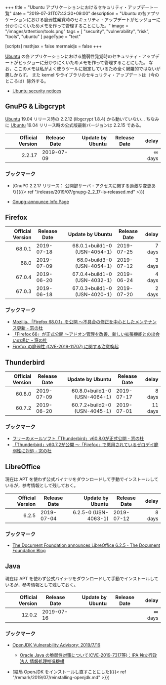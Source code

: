 +++
title = "Ubuntu アプリケーションにおけるセキュリティ・アップデート一覧"
date =  "2019-07-31T07:43:30+09:00"
description = "Ubuntu の各アプリケーションにおける脆弱性発覚時のセキュリティ・アップデートがヒッジョーに分かりにくいためメモを作って管理することにした。"
image = "/images/attention/tools.png"
tags = [ "security", "vulnerability", "risk", "tools", "ubuntu" ]
pageType = "text"

[scripts]
  mathjax = false
  mermaidjs = false
+++

[Ubuntu] の各アプリケーションにおける脆弱性発覚時のセキュリティ・アップデートがヒッジョーに分かりにくいためメモを作って管理することにした。
なお，ここのメモは私がよく使うツールに限定しているため全く網羅的ではないが悪しからず。
また kernel やライブラリのセキュリティ・アップデートは（今のところは）除外する。

- [Ubuntu security notices](https://usn.ubuntu.com/)

## GnuPG & Libgcrypt

[Ubuntu] 19.04 リリース時の 2.2.12 (libgcrypt 1.8.4) から動いていない...
ちなみに [Ubuntu] 19.04 リリース時の公式版最新バージョンは 2.2.15 である。

| Official Version | Release Date | Update by Ubuntu | Release Date |   delay |
| ----------------:| ------------ | ----------------:| ------------ | -------:|
|           2.2.17 | 2019-07-09   |                  |              | ∞ days |

### ブックマーク

- [GnuPG 2.2.17 リリース： 公開鍵サーバ・アクセスに関する過激な変更あり]({{< ref "/release/2019/07/gnupg-2_2_17-is-released.md" >}})

- [Gnupg-announce Info Page](https://lists.gnupg.org/mailman/listinfo/gnupg-announce)

## Firefox

| Official Version | Release Date |             Update by Ubuntu | Release Date |  delay |
| ----------------:| ------------ | ----------------------------:| ------------ | ------:|
|           68.0.1 | 2019-07-18   | 68.0.1+build1-0 (USN-4054-1) | 2019-07-25   | 7 days |
|             68.0 | 2019-07-09   |   68.0+build3-0 (USN-4054-1) | 2019-07-12   | 3 days |
|           67.0.4 | 2019-06-20   | 67.0.4+build1-0 (USN-4032-1) | 2019-06-24   | 4 days |
|           67.0.3 | 2019-06-18   | 67.0.3+build1-0 (USN-4020-1) | 2019-07-20   | 2 days |

### ブックマーク

- [Mozilla、「Firefox 68.0.1」を公開 ～不具合の修正を中心としたメンテナンス更新 - 窓の杜](https://forest.watch.impress.co.jp/docs/news/1196976.html)
- [「Firefox 68」が正式公開 ～アドオン管理を改善、新しい拡張機能との出会いの場に - 窓の杜](https://forest.watch.impress.co.jp/docs/news/1195193.html)
- [Firefox の脆弱性 (CVE-2019-11707) に関する注意喚起](https://www.jpcert.or.jp/at/2019/at190027.html)

## Thunderbird

| Official Version | Release Date |             Update by Ubuntu | Release Date |   delay |
| ----------------:| ------------ | ----------------------------:| ------------ | -------:|
|           60.8.0 | 2019-07-09   | 60.8.0+build1-0 (USN-4064-1) | 2019-07-17   |  8 days |
|           60.7.2 | 2019-06-20   | 60.7.2+build2-0 (USN-4045-1) | 2019-07-01   | 11 days |

### ブックマーク

- [フリーのメールソフト「Thunderbird」v60.8.0が正式公開 - 窓の杜](https://forest.watch.impress.co.jp/docs/news/1195473.html)
- [「Thunderbird」v60.7.2が公開 ～「Firefox」で悪用されているゼロデイ脆弱性に対処 - 窓の杜](https://forest.watch.impress.co.jp/docs/news/1191820.html)

## LibreOffice

現在は APT を使わず公式バイナリをダウンロードして手動でインストールしているが，参考情報として残しておく。

| Official Version | Release Date |     Update by Ubuntu | Release Date |  delay |
| ----------------:| ------------ | --------------------:| ------------ | ------:|
|            6.2.5 | 2019-07-04   | 6.2.5-0 (USN-4063-1) | 2019-07-12   | 8 days |

### ブックマーク

- [The Document Foundation announces LibreOffice 6.2.5 - The Document Foundation Blog](https://blog.documentfoundation.org/blog/2019/07/04/tdf-announces-libreoffice-625/)

## Java

現在は APT を使わず公式バイナリをダウンロードして手動でインストールしているが，参考情報として残しておく。

| Official Version | Release Date | Update by Ubuntu | Release Date |   delay |
| ----------------:| ------------ | ----------------:| ------------ | -------:|
|           12.0.2 | 2019-07-16   |                  |              | ∞ days |

### ブックマーク

- [OpenJDK Vulnerability Advisory: 2019/7/16](https://openjdk.java.net/groups/vulnerability/advisories/2019-07-16)
    - [Oracle Java の脆弱性対策について(CVE-2019-7317等)：IPA 独立行政法人 情報処理推進機構](https://www.ipa.go.jp/security/ciadr/vul/20190717-jre.html)

- [結局 OpenJDK をインストールし直すことにした]({{< ref "/remark/2019/07/reinstalling-openjdk.md" >}})

[Ubuntu]: https://www.ubuntu.com/ "The leading operating system for PCs, IoT devices, servers and the cloud | Ubuntu"
